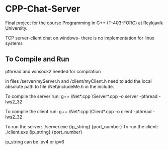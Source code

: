 # CPP-Chat-Server
Final project for the course Programming in C++ (T-403-FORC) at Reykjavík University.

TCP server-client chat on windows- there is no implementation for linux systems

## To Compile and Run

pthread and winsock2 needed for compilation

in files /server/myServer.h and /client/myClient.h need to add the local absolute path to file \Net\includeMe.h in the include.

To compile the server run: g++ \Net\*.cpp \Server\*.cpp -o server -pthread -lws2_32

To compile the client run: g++ \Net\*.cpp \Client\*.cpp -o client -pthread -lws2_32

To run the server: ./server.exe {ip_string} {port_number}
To run the client: ./client.exe {ip_string} {port_number}

ip_string can be ipv4 or ipv6